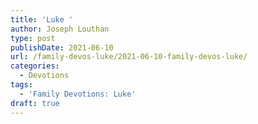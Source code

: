```yaml
---
title: 'Luke '
author: Joseph Louthan
type: post
publishDate: 2021-06-10
url: /family-devos-luke/2021-06-10-family-devos-luke/
categories:
  - Devotions
tags:
  - 'Family Devotions: Luke'
draft: true
---
```

